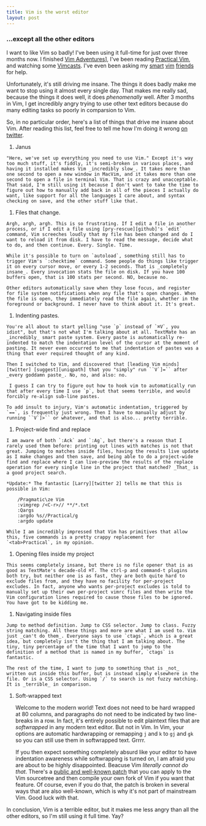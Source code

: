 ```yaml
---
title: Vim is the worst editor
layout: post
---
```

### &hellip;except all the other editors

I want to like Vim so badly! I've been using it full-time for just over three months now. I finished [Vim Adventures][vim-adventures]], I've been reading [Practical Vim][pragprog], and watching some [Vimcasts][vimcasts]. I've even been asking my [smart][twitter 2] [vim][twitter 3] [friends][twitter 4] for help.

Unfortunately, it's still driving me insane. The things it does badly make me want to stop using it almost every single day. That makes me really sad, because the things it does well, it does _phenomenally_ well. After 3 months in Vim, I get incredibly angry trying to use other text editors because do many editing tasks so poorly in comparsion to Vim.

So, in no particular order, here's a list of things that drive me insane about Vim. After reading this list, feel free to tell me how I'm doing it wrong [on twitter][twitter 5].

  1. Janus

    "Here, we've set up everything you need to use Vim." Except it's way too much stuff, it's fiddly, it's semi-broken in various places, and having it installed makes Vim _incredibly slow_. It takes more than one second to open a new window in MacVim, and it takes more than one second to open a file in terminal Vim. That is crazy and unacceptable. That said, I'm still using it because I don't want to take the time to figure out how to manually add back in all of the pieces I actually do want, like support for all the languages I care about, and syntax checking on save, and the other stuff like that.

  1. Files that change.

    Argh, argh, argh. This is so frustrating. If I edit a file in another process, or if I edit a file using [pry-rescue][github]'s `edit` command, Vim screeches loudly that my file has been changed and do I want to reload it from disk. I have to read the message, decide what to do, and then continue. Every. Single. Time.

    While it's possible to turn on `autoload`, something still has to trigger Vim's `:checktime` command. Some people do things like trigger it on every cursor move, or every 1-2 seconds. That is _completely insane_. Every invocation stats the file on disk. If you have 100 buffers open, that is 100 stats per second. NO, because no.

    Other editors automatically save when they lose focus, and register for file system notifications when any file that's open changes. When the file is open, they immediately read the file again, whether in the foreground or background. I never have to think about it. It's great.

  1. Indenting pastes.

    You're all about to start yelling "use `p` instead of `⌘V`, you idiot", but that's not what I'm talking about at all. TextMate has an _incredibly_ smart paste system. Every paste is automatically re-indented to match the indentation level of the cursor at the moment of pasting. It never even occurred to me that indentation of pastes was a thing that ever required thought of any kind.

    Then I switched to Vim, and discovered that [leading Vim minds][twitter] [suggest][uniqpath] that you "simply" run ``V`]=`` after _every goddamn paste_. No, no, and also: no.

     I guess I can try to figure out how to hook vim to automatically run that after every time I use `p`, but that seems terrible, and would forcibly re-align sub-line pastes.

    To add insult to injury, Vim's automatic indentation, triggered by `==`, is frequently just wrong. Then I have to manually adjust by running ``V`]>`` or whatever, and that is also... pretty terrible.

  1. Project-wide find and replace

    I am aware of both `:Ack` and `:Ag`, but there's a reason that I rarely used them before: printing out lines with matches is not that great. Jumping to matches inside files, having the results live update as I make changes and then save, and being able to do a project-wide find and replace where I can live-preview the results of the replace operation for every single line in the project that matched? _That_ is a good project search.

    *Update:* The fantastic [Larry][twitter 2] tells me that this is possible in Vim:

        /Pragmatic\ze Vim
        :vimgrep /<C-r>// **/*.txt
        :Qargs
        :argdo %s//Practical/g
        :argdo update
    
    While I am incredibly impressed that Vim has primitives that allow this, five commands is a pretty crappy replacement for `<tab>Practical`, in my opinion.

  1. Opening files inside my project

    This seems completely insane, but there is no file opener that is as good as TextMate's decade-old ⌘T. The ctrl-p and command-t plugins both try, but neither one is as fast, they are both quite hard to exclude files from, and they have no facility for per-project excludes. In fact, anyone who wants per-project excludes is told to manually set up their own per-project vimrc files and then write the Vim configuration lines required to cause those files to be ignored. You have got to be kidding me.

  1. Navigating inside files

    Jump to method definition. Jump to CSS selector. Jump to class. Fuzzy string matching. All these things and more are what I am used to. Vim just _can't do them_. Everyone says to use `ctags`, which is a great idea, but completely isn't the thing that I am talking about. The tiny, tiny percentage of the time that I want to jump to the definition of a method that is named in my buffer, `ctags` is fantastic.
    
    The rest of the time, I want to jump to something that is _not_ written out inside this buffer, but is instead simply elsewhere in the file. Or is a CSS selector. Using `/` to search is not fuzzy matching. It is _terrible_ in comparison.

  1. Soft-wrapped text

      Welcome to the modern world! Text does not need to be hard wrapped at 80 columns, and paragraphs do not need to be indicated by two line-breaks in a row. In fact, it's entirely possible to edit plaintext files that are _softwrapped_ in any modern text editor. But not in Vim. In Vim, your options are automatic hardwrapping or remapping `j` and `k` to `gj` and `gk` so you can still use them in softwrapped text. Grrrr.
      
      If you then expect something completely absurd like your editor to have indentation awareness while softwrapping is turned on, I am afraid you are about to be highly disappointed. Beacuse Vim _literally cannot do that_. There's a [public and well-known patch][retracile] that you can apply to the Vim sourcetree and then compile your own fork of Vim if you want that feature. Of course, even if you do that, the patch is broken in several ways that are also well-known, which is why it's not part of mainstream Vim. Good luck with that.


In conclusion, Vim is a terrible editor, but it makes me less angry than all the other editors, so I'm still using it full time. Yay?



[github]: https://github.com/ConradIrwin/pry-rescue
[pragprog]: http://pragprog.com/book/dnvim/practical-vim
[retracile]: https://retracile.net/wiki/VimBreakIndent
[twitter]: https://twitter.com/mislav
[twitter 2]: http://twitter.com/lmarburger
[twitter 3]: http://twitter.com/hone02
[twitter 4]: http://twitter.com/tpope
[twitter 5]: http://twitter.com/indirect
[uniqpath]: http://mislav.uniqpath.com/2011/12/vim-revisited/
[vim-adventures]: http://vim-adventures.com/
[vimcasts]: http://vimcasts.org/
